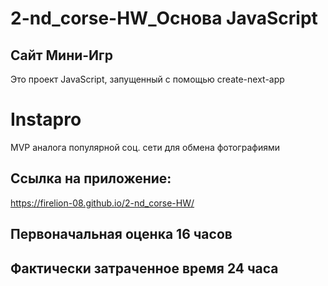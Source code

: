 # 2-nd_corse-HW_Основа JavaScript
## Сайт Мини-Игр
Это проект JavaScript, запущенный с помощью create-next-app

# Instapro
MVP аналога популярной соц. сети для обмена фотографиями

## Ссылка на приложение:
https://firelion-08.github.io/2-nd_corse-HW/

## Первоначальная оценка 16 часов

## Фактически затраченное время 24 часа
